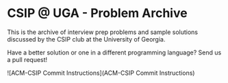 # CSIP @ UGA - Problem Archive

This is the archive of interview prep problems and sample solutions discussed by the CSIP club at the University of Georgia.

Have a better solution or one in a different programming language? Send us a pull request!

![ACM-CSIP Commit Instructions](ACM-CSIP Commit Instructions)
